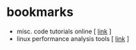 # bookmarks
+ misc. code tutorials online  [ [link](http://hackr.io/) ]
+ linux performance analysis tools [ [link](http://job-blog.bullgare.ru/wp-content/uploads/2014/04/linuxperftools.png) ]
